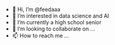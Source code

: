 - 👋 Hi, I’m @feedaaa
- 👀 I’m interested in data science and AI
- 🌱 I’m currently a high school senior
- 💞️ I’m looking to collaborate on ...
- 📫 How to reach me ...

<!---
feedaaa/feedaaa is a ✨ special ✨ repository because its `README.md` (this file) appears on your GitHub profile.
You can click the Preview link to take a look at your changes.
--->
